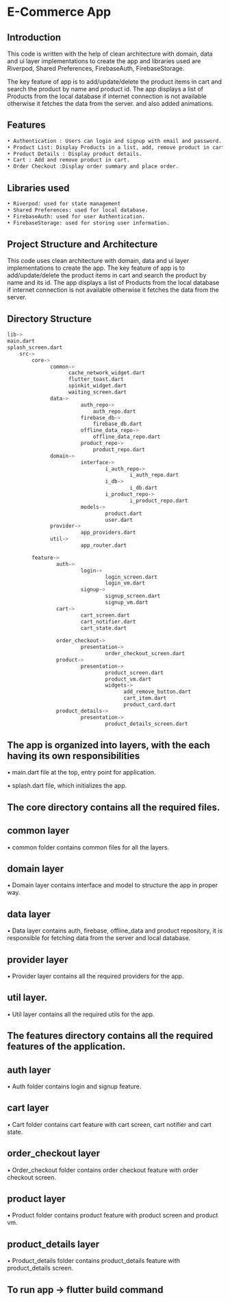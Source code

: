 # E-Commerce App

## Introduction

This code is written with the help of clean architecture with domain, 
data and ui layer implementations to create the app and libraries used are 
Riverpod, Shared Preferences, FirebaseAuth, FirebaseStorage.

The key feature of app is to add/update/delete the product items in cart and
search the product by name and product id. The app displays a list of Products 
from the local database if internet connection is not available otherwise 
it fetches the data from the server. and also added animations.



## Features
```sh
• Authentication : Users can login and signup with email and password.
• Product List: Display Products in a list, add, remove product in cart and search by name and id.
• Product Details : Display product details.
• Cart : Add and remove product in cart.
• Order Checkout :Display order summary and place order.

```

## Libraries used
```sh
• Riverpod: used for state management
• Shared Preferences: used for local database.
• FirebaseAuth: used for user Authentication.
• FirebaseStorage: used for storing user information.
```

## Project Structure and Architecture

This code uses clean architecture with domain, data and ui layer implementations to create the app. The key feature of app is to add/update/delete the product items in cart and
search the product by name and its id. The app displays a list of Products from the local database if internet connection is not available otherwise it fetches the data from the server.

## Directory Structure
```sh
lib->
main.dart
splash_screen.dart
    src->
        core->
              common->
                    cache_network_widget.dart
                    flutter_toast.dart
                    spinkit_widget.dart
                    waiting_screen.dart
              data->
                        auth_repo->
                            auth_repo.dart
                        firebase_db->
                            firebase_db.dart
                        offline_data_repo->
                            offline_data_repo.dart
                        product_repo->
                            product_repo.dart
              domain->
                        interface->
                                i_auth_repo->
                                        i_auth_repo.dart
                                i_db->
                                        i_db.dart
                                i_product_repo->
                                        i_product_repo.dart                            
                        models->
                                product.dart
                                user.dart   
              provider->
                        app_providers.dart                                            
              util->
                        app_router.dart

        feature->
                auth->
                        login->
                                login_screen.dart
                                login_vm.dart
                        signup->
                                signup_screen.dart
                                signup_vm.dart
                cart->
                        cart_screen.dart
                        cart_notifier.dart
                        cart_state.dart
                        
                order_checkout->
                        presentation->
                                order_checkout_screen.dart
                product->
                        presentation->
                                product_screen.dart
                                product_vm.dart
                                widgets->
                                      add_remove_button.dart
                                      cart_item.dart
                                      product_card.dart
                product_details->
                        presentation->
                                product_details_screen.dart                                      

```
## The app is organized into layers, with the each having its own responsibilities

• main.dart file at the top, entry point for application.

• splash.dart file, which initializes the app.

## The core directory contains all the required files.

## common layer 

• common folder contains common files for all the layers.

## domain layer

• Domain layer contains interface and model to structure the app in proper way.

## data layer

• Data layer contains auth, firebase, offline_data and product repository, it is responsible for fetching data from the server and local database.

## provider layer

• Provider layer contains all the required providers for the app.

## util layer.

• Util layer contains all the required utils for the app.



## The features directory contains all the required features of the application.

## auth layer

• Auth folder contains login and signup feature.


## cart layer

• Cart folder contains cart feature with cart screen, cart notifier and cart state.

## order_checkout layer

• Order_checkout folder contains order checkout feature with order checkout screen.

## product layer

• Product folder contains product feature with product screen and product vm.

## product_details layer

• Product_details folder contains product_details feature with product_details screen.


## To run app -> flutter build  command









